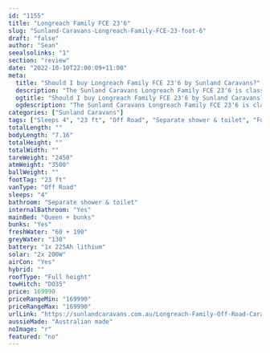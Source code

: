 ```yaml
---
id: "1155"
title: "Longreach Family FCE 23'6"
slug: "Sunland-Caravans-Longreach-Family-FCE-23-foot-6"
draft: "false"
author: "Sean"
seealsolinks: "1"
section: "review"
date: "2022-10-10T22:00:09+11:00"
meta:
  title: "Should I buy Longreach Family FCE 23'6 by Sunland Caravans?"
  description: "The Sunland Caravans Longreach Family FCE 23'6 is classed as Off Road, and sleeps 4 people. It is Australian made and comes in at 23 ft. It generally has Separate shower & toilet."
  ogtitle: "Should I buy Longreach Family FCE 23'6 by Sunland Caravans?"
  ogdescription: "The Sunland Caravans Longreach Family FCE 23'6 is classed as Off Road, and sleeps 4 people. It is Australian made and comes in at 23 ft. It generally has Separate shower & toilet."
categories: ["Sunland Caravans"]
tags: ["Sleeps 4", "23 ft", "Off Road", "Separate shower & toilet", "Full height", "Over 100k", "Australian made"]
totalLength: ""
bodyLength: "7.16"
totalHeight: ""
totalWidth: ""
tareWeight: "2450"
atmWeight: "3500"
ballWeight: ""
footTag: "23 ft"
vanType: "Off Road"
sleeps: "4"
bathroom: "Separate shower & toilet"
internalBathroom: "Yes"
mainBed: "Queen + bunks"
bunks: "Yes"
freshWater: "60 + 190"
greyWater: "130"
battery: "1x 225Ah lithium"
solar: "2x 200W"
airCon: "Yes"
hybrid: ""
roofType: "Full height"
towHitch: "DO35"
price: 169990
priceRangeMin: "169990"
priceRangeMax: "169990"
urlLink: "https://sunlandcaravans.com.au/Longreach-Family-Off-Road-Caravan"
aussieMade: "Australian made"
noImage: "r"
featured: "no"
---
```

